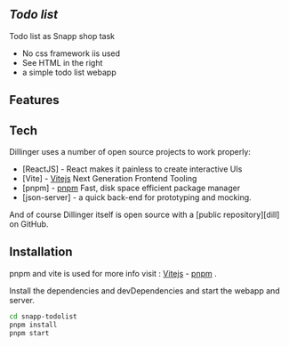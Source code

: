 ## _Todo list_


Todo list as Snapp shop task

- No css framework iis used
- See HTML in the right
- a simple todo list webapp 

## Features



## Tech

Dillinger uses a number of open source projects to work properly:

- [ReactJS] - React makes it painless to create interactive UIs
- [Vite] - [Vitejs](https://vitejs.dev/) Next Generation Frontend Tooling
- [pnpm] - [pnpm](https://pnpm.io/) Fast, disk space efficient package manager
- [json-server] - a quick back-end for prototyping and mocking.


And of course Dillinger itself is open source with a [public repository][dill]
 on GitHub.

## Installation

pnpm and vite is used for more info visit : [Vitejs](https://vitejs.dev/) - [pnpm](https://pnpm.io/) .

Install the dependencies and devDependencies and start the webapp and server.

```sh
cd snapp-todolist
pnpm install
pnpm start
```



